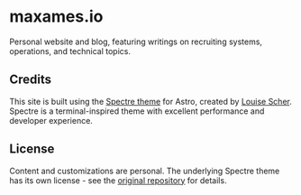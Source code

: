 # maxames.io

Personal website and blog, featuring writings on recruiting systems, operations, and technical topics.

## Credits

This site is built using the [Spectre theme](https://github.com/louisescher/spectre) for Astro, created by [Louise Scher](https://github.com/louisescher). Spectre is a terminal-inspired theme with excellent performance and developer experience.

## License

Content and customizations are personal. The underlying Spectre theme has its own license - see the [original repository](https://github.com/louisescher/spectre) for details.
